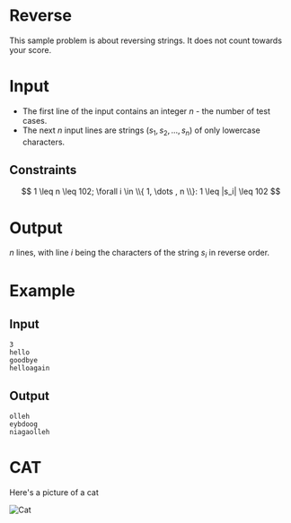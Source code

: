 Reverse
=======




This sample problem is about reversing strings. It does not count towards your score.

# Input
* The first line of the input contains an integer $n$ - the number of test cases.
* The next $n$ input lines are strings $(s_1, s_2, . . . , s_n)$ of only lowercase characters.

## Constraints
$$ 1 \leq n \leq 102; \forall i \in \\{ 1, \dots , n \\}: 1 \leq |s_i| \leq 102 $$

# Output
$n$ lines, with line $i$ being the characters of the string $s_i$ in reverse order.

# Example

## Input
```
3
hello
goodbye
helloagain
```

## Output
```
olleh
eybdoog
niagaolleh
```

# CAT
Here's a picture of a cat

![Cat](asset/0/cat.jpg)